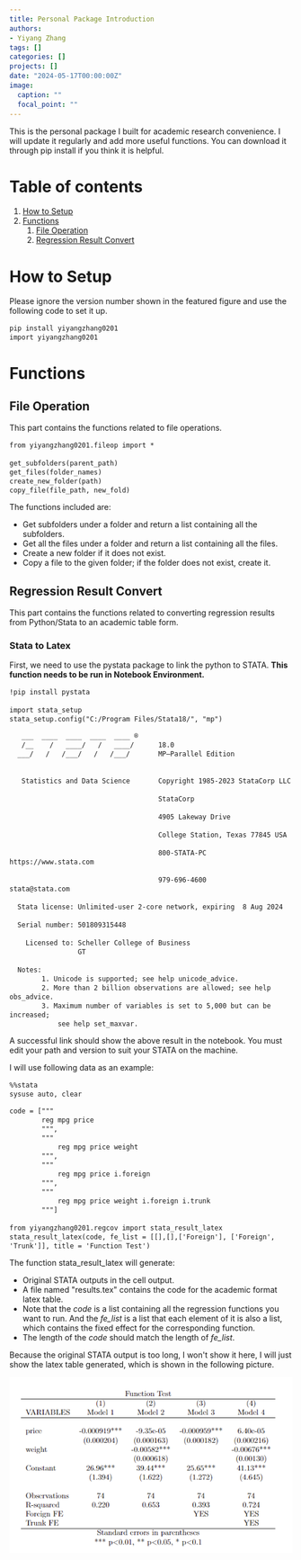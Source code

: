 ```yaml
---
title: Personal Package Introduction
authors:
- Yiyang Zhang
tags: []
categories: []
projects: []
date: "2024-05-17T00:00:00Z"
image:
  caption: ""
  focal_point: ""
---
```


This is the personal package I built for academic research convenience. I will update it regularly and add more useful functions. You can download it through pip install if you think it is helpful.

# Table of contents
1. [How to Setup](#Setup)
2. [Functions](#Functions)
    1. [File Operation](#fileop)
    2. [Regression Result Convert](#regconv)

# How to Setup <a name="Setup"></a>

Please ignore the version number shown in the featured figure and use the following code to set it up.

```{python}
pip install yiyangzhang0201
import yiyangzhang0201
```

# Functions <a name="Functions"></a>
## File Operation <a name="fileop"></a>

This part contains the functions related to file operations.

```{python}
from yiyangzhang0201.fileop import *

get_subfolders(parent_path)
get_files(folder_names)
create_new_folder(path)
copy_file(file_path, new_fold)
```
The functions included are:
* Get subfolders under a folder and return a list containing all the subfolders.
* Get all the files under a folder and return a list containing all the files.
* Create a new folder if it does not exist.
* Copy a file to the given folder; if the folder does not exist, create it.

## Regression Result Convert <a name="regconv"></a>

This part contains the functions related to converting regression results from Python/Stata to an academic table form.

### Stata to Latex
First, we need to use the pystata package to link the python to STATA. **This function needs to be run in Notebook Environment.**
```{python}
!pip install pystata

import stata_setup
stata_setup.config("C:/Program Files/Stata18/", "mp")
```
       ___  ____  ____  ____  ____ ® 
       /__    /   ____/   /   ____/      18.0
      ___/   /   /___/   /   /___/       MP—Parallel Edition
      
      
       Statistics and Data Science       Copyright 1985-2023 StataCorp LLC
       
                                         StataCorp
                                         
                                         4905 Lakeway Drive
                                         
                                         College Station, Texas 77845 USA
                                         
                                         800-STATA-PC        https://www.stata.com
                                         
                                         979-696-4600        stata@stata.com
      
      Stata license: Unlimited-user 2-core network, expiring  8 Aug 2024
      
      Serial number: 501809315448
      
        Licensed to: Scheller College of Business
                     GT
      
      Notes:
            1. Unicode is supported; see help unicode_advice.
            2. More than 2 billion observations are allowed; see help obs_advice.
            3. Maximum number of variables is set to 5,000 but can be increased;
                see help set_maxvar.

A successful link should show the above result in the notebook. You must edit your path and version to suit your STATA on the machine.

I will use following data as an example:
```{python}
%%stata
sysuse auto, clear
```
```{python}
code = ["""
        reg mpg price
        """,
        """
            reg mpg price weight
        """,
        """
            reg mpg price i.foreign
        """,
        """
            reg mpg price weight i.foreign i.trunk
        """]

from yiyangzhang0201.regcov import stata_result_latex
stata_result_latex(code, fe_list = [[],[],['Foreign'], ['Foreign', 'Trunk']], title = 'Function Test')
```
The function stata_result_latex will generate:
  * Original STATA outputs in the cell output.
  * A file named "results.tex" contains the code for the academic format latex table.
  * Note that the _code_ is a list containing all the regression functions you want to run. And the _fe_list_ is a list that each element of it is also a list, which contains the fixed effect for the corresponding function.
  * The length of the _code_ should match the length of _fe_list_.

Because the original STATA output is too long, I won't show it here, I will just show the latex table generated, which is shown in the following picture.

![png](./index_1_0.png)

